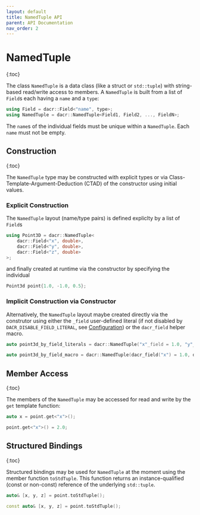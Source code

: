 ```yaml
---
layout: default
title: NamedTuple API
parent: API Documentation
nav_order: 2
---
```


# NamedTuple
{:toc}

The class `NamedTuple` is a data class (like a struct or `std::tuple`) with string-based read/write access to members.
A `NamedTuple` is built from a list of `Field`s each having a `name` and a `type`:

```cpp
using Field = dacr::Field<"name", type>;
using NamedTuple = dacr::NamedTuple<Field1, Field2, ..., FieldN>;
```

The `name`s of the individual fields must be unique within a `NamedTuple`.
Each `name` must not be empty.


## Construction
{:toc}

The `NamedTuple` type may be constructed with explicit types or via Class-Template-Argument-Deduction (CTAD) of the constructor using initial values.

### Explicit Construction

The `NamedTuple` layout (name/type pairs) is defined expliclty by a list of `Field`s

```cpp
using Point3D = dacr::NamedTuple<
    dacr::Field<"x", double>,
    dacr::Field<"y", double>,
    dacr::Field<"z", double>
>;
```

and finally created at runtime via the constructor by specifying the individual 

```cpp
Point3d point{1.0, -1.0, 0.5};
```

### Implicit Construction via Constructor

Alternatively, the `NamedTuple` layout maybe created directly via the construtor using either the `_field` user-defined literal (if not disabled by `DACR_DISABLE_FIELD_LITERAL`, see [Configuration](config.md)) or the `dacr_field` helper macro. 

```cpp
auto point3d_by_field_literals = dacr::NamedTuple("x"_field = 1.0, "y"_field = -1.0, "z"_field = 0.5);

auto point3d_by_field_macro = dacr::NamedTuple(dacr_field("x") = 1.0, dacr_field("y") = -1.0, dacr_field("z") = 0.5);
```

## Member Access
{:toc}

The members of the `NamedTuple` may be accessed for read and write by the `get` template function:

```cpp
auto x = point.get<"x">();

point.get<"x">() = 2.0;
```

## Structured Bindings
{:toc}

Structured bindings may be used for `NamedTuple` at the moment using the member function `toStdTuple`.
This function returns an instance-qualified (const or non-const) reference of the underlying `std::tuple`.

```cpp
auto& [x, y, z] = point.toStdTuple();

const auto& [x, y, z] = point.toStdTuple();
```